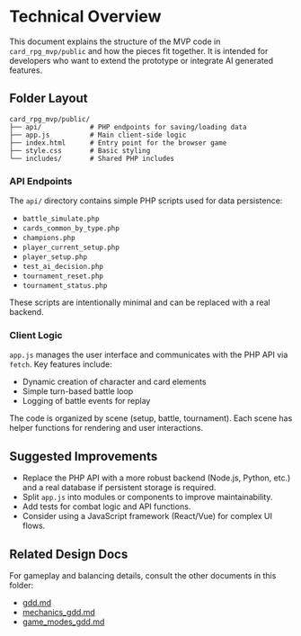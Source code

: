 # Technical Overview

This document explains the structure of the MVP code in `card_rpg_mvp/public` and how the pieces fit together. It is intended for developers who want to extend the prototype or integrate AI generated features.

## Folder Layout

```
card_rpg_mvp/public/
├── api/            # PHP endpoints for saving/loading data
├── app.js          # Main client-side logic
├── index.html      # Entry point for the browser game
├── style.css       # Basic styling
└── includes/       # Shared PHP includes
```

### API Endpoints

The `api/` directory contains simple PHP scripts used for data persistence:

- `battle_simulate.php`
- `cards_common_by_type.php`
- `champions.php`
- `player_current_setup.php`
- `player_setup.php`
- `test_ai_decision.php`
- `tournament_reset.php`
- `tournament_status.php`

These scripts are intentionally minimal and can be replaced with a real backend.

### Client Logic

`app.js` manages the user interface and communicates with the PHP API via `fetch`. Key features include:

- Dynamic creation of character and card elements
- Simple turn-based battle loop
- Logging of battle events for replay

The code is organized by scene (setup, battle, tournament). Each scene has helper functions for rendering and user interactions.

## Suggested Improvements

- Replace the PHP API with a more robust backend (Node.js, Python, etc.) and a real database if persistent storage is required.
- Split `app.js` into modules or components to improve maintainability.
- Add tests for combat logic and API functions.
- Consider using a JavaScript framework (React/Vue) for complex UI flows.

## Related Design Docs

For gameplay and balancing details, consult the other documents in this folder:

- [gdd.md](gdd.md)
- [mechanics_gdd.md](mechanics_gdd.md)
- [game_modes_gdd.md](game_modes_gdd.md)

